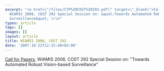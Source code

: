 ```yaml
---
excerpt: "<a href=\"/files/CfP%20COST%20292.pdf\" target=\"_blank\">Call for Papers</a>,
  WIAMIS 2008, COST 292 Special Session on: &quot;Towards Automated Robust Vision-based
  Surveillance&quot; \r\n"
types: article
tags: []
images: []
layout: article
title: WIAMIS 2008, COST 292
date: '2007-10-22T12:15:48+03:00'
---
```

<a href="/files/CfP%20COST%20292.pdf" target="_blank">Call for Papers</a>, WIAMIS 2008, COST 292 Special Session on: &quot;Towards Automated Robust Vision-based Surveillance&quot; 
